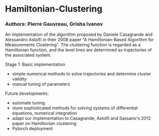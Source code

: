 # Hamiltonian-Clustering

### Authors: Pierre Gauvreau, Grisha Ivanov

An implementation of the algorithm proposed by Daniele Casagrande and Alessandro 
Astolfi in their 2008 paper "A Hamiltonian-Based Algorithm for Measurements 
Clustering". The clustering function is regarded as a Hamiltonian function, 
and the level lines are determined as trajectories of the associated system.

Stage 1: Basic implementation
- simple numerical methods to solve trajectories and determine cluster
validity
- manual tuning of parameters

Future developments:
- automate tuning
- more sophisticated methods for solving systems of differential
equations, numerical integration
- adapt our implementation to Casagrande, Astolfi and Sassano's 2012 paper
on Hamiltonian clustering
- Pytorch deployment
